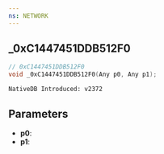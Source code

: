 ```yaml
---
ns: NETWORK
---
```

## _0xC1447451DDB512F0

```c
// 0xC1447451DDB512F0
void _0xC1447451DDB512F0(Any p0, Any p1);
```

```
NativeDB Introduced: v2372
```

## Parameters
* **p0**:
* **p1**:

